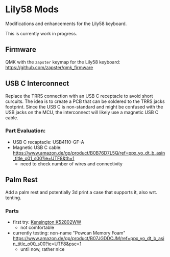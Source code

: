 # Lily58 Mods
Modifications and enhancements for the Lily58 keyboard.

This is currently work in progress.

## Firmware
QMK with the `zapster` keymap for the Lily58 keyboard: https://github.com/zapster/qmk_firmware

## USB C Interconnect

Replace the TRRS connection with an USB C receptacle to avoid short curcuits.
The idea is to create a PCB that can be soldered to the TRRS jacks footprint.
Since the USB C is non-standard and might be confused with the USB jacks on the MCU,
the interconnect will likely use a magnetic USB C cable.

### Part Evaluation:
* USB C recaptacle: USB4110-GF-A
* Magnetic USB C cable: https://www.amazon.de/gp/product/B0B76D7L5Q/ref=ppx_yo_dt_b_asin_title_o01_s00?ie=UTF8&th=1
  * need to check number of wires and connectivity


## Palm Rest

Add a palm rest and potentially 3d print a case that supports it, also wrt. tenting.

### Parts

* first try: [Kensington K52802WW](https://www.kensington.com/p/products/ergonomic-desk-accessories/ergosoft-wrist-rest/kensington-ergosoft-wrist-rest-for-standard-mouse/)
  * not comfortable
* currently testing: non-name "Powcan Memory Foam" https://www.amazon.de/gp/product/B07JGDDCJM/ref=ppx_yo_dt_b_asin_title_o00_s00?ie=UTF8&psc=1
  * until now, rather nice 
